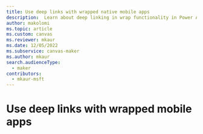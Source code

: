 ```yaml
---
title: Use deep links with wrapped native mobile apps
description:  Learn about deep linking in wrap functionality in Power Apps.
author: makolomi
ms.topic: article
ms.custom: canvas
ms.reviewer: mkaur
ms.date: 12/05/2022
ms.subservice: canvas-maker
ms.author: mkaur
search.audienceType: 
  - maker
contributors:
  - mkaur-msft
---
```

# Use deep links with wrapped mobile apps

